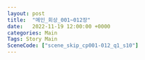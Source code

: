 ```yaml
---
layout: post
title:  "메인_회상_001~012장"
date:   2022-11-19 12:00:00 +0000
categories: Main
Tags: Story Main
SceneCode: ["scene_skip_cp001-012_q1_s10"]
---
```

